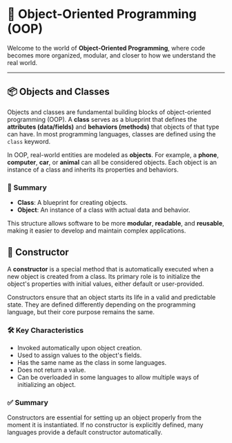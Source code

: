 # 🧠 Object-Oriented Programming (OOP)

Welcome to the world of **Object-Oriented Programming**, where code becomes more organized, modular, and closer to how we understand the real world.

---

## 📦 Objects and Classes

Objects and classes are fundamental building blocks of object-oriented programming (OOP). A **class** serves as a blueprint that defines the **attributes (data/fields)** and **behaviors (methods)** that objects of that type can have. In most programming languages, classes are defined using the `class` keyword.

In OOP, real-world entities are modeled as **objects**. For example, a **phone**, **computer**, **car**, or **animal** can all be considered objects. Each object is an instance of a class and inherits its properties and behaviors.

### 📝 Summary

- **Class**: A blueprint for creating objects.
- **Object**: An instance of a class with actual data and behavior.

This structure allows software to be more **modular**, **readable**, and **reusable**, making it easier to develop and maintain complex applications.

## 🔧 Constructor

A **constructor** is a special method that is automatically executed when a new object is created from a class. Its primary role is to initialize the object's properties with initial values, either default or user-provided.

Constructors ensure that an object starts its life in a valid and predictable state. They are defined differently depending on the programming language, but their core purpose remains the same.

### 🛠️ Key Characteristics

- Invoked automatically upon object creation.
- Used to assign values to the object's fields.
- Has the same name as the class in some languages.
- Does not return a value.
- Can be overloaded in some languages to allow multiple ways of initializing an object.

### ✅ Summary

Constructors are essential for setting up an object properly from the moment it is instantiated. If no constructor is explicitly defined, many languages provide a default constructor automatically.

